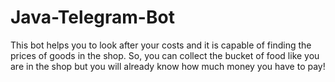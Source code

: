 # Java-Telegram-Bot
This bot helps you to look after your costs and it is capable of finding the prices of goods in the shop. So, you can collect the bucket of food like you are in the shop
but you will already know how much money you have to pay!

